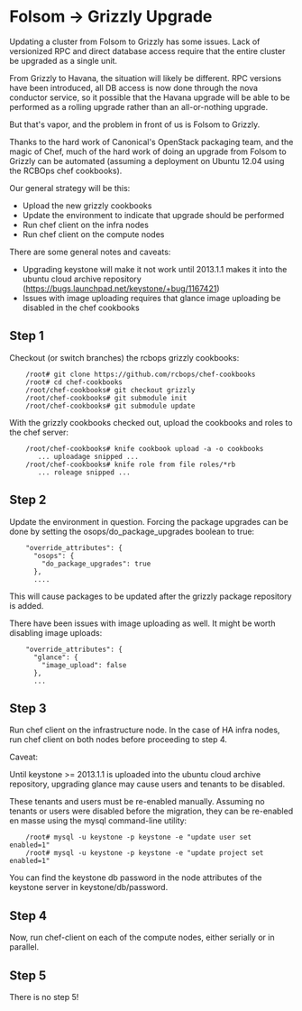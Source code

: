 # Folsom -> Grizzly Upgrade

Updating a cluster from Folsom to Grizzly has some issues.  Lack of
versionized RPC and direct database access require that the entire
cluster be upgraded as a single unit.

From Grizzly to Havana, the situation will likely be different.  RPC
versions have been introduced, all DB access is now done through the
nova conductor service, so it possible that the Havana upgrade will be
able to be performed as a rolling upgrade rather than an
all-or-nothing upgrade.

But that's vapor, and the problem in front of us is Folsom to Grizzly.

Thanks to the hard work of Canonical's OpenStack packaging team, and
the magic of Chef, much of the hard work of doing an upgrade from
Folsom to Grizzly can be automated (assuming a deployment on Ubuntu
12.04 using the RCBOps chef cookbooks).

Our general strategy will be this:

* Upload the new grizzly cookbooks
* Update the environment to indicate that upgrade should be performed
* Run chef client on the infra nodes
* Run chef client on the compute nodes

There are some general notes and caveats:

* Upgrading keystone will make it not work until 2013.1.1 makes it
  into the ubuntu cloud archive repository
  (https://bugs.launchpad.net/keystone/+bug/1167421)
* Issues with image uploading requires that glance image uploading be
  disabled in the chef cookbooks

## Step 1

Checkout (or switch branches) the rcbops grizzly cookbooks:

~~~~
    /root# git clone https://github.com/rcbops/chef-cookbooks
    /root# cd chef-cookbooks
    /root/chef-cookbooks# git checkout grizzly
    /root/chef-cookbooks# git submodule init
    /root/chef-cookbooks# git submodule update
~~~~

With the grizzly cookbooks checked out, upload the cookbooks and roles
to the chef server:

~~~~
    /root/chef-cookbooks# knife cookbook upload -a -o cookbooks
       ... uploadage snipped ...
    /root/chef-cookbooks# knife role from file roles/*rb
       ... roleage snipped ...
~~~~


## Step 2

Update the environment in question.  Forcing the package upgrades can
be done by setting the osops/do_package_upgrades boolean to true:

~~~~
    "override_attributes": {
      "osops": {
        "do_package_upgrades": true
      },
      ....
~~~~

This will cause packages to be updated after the grizzly package
repository is added.

There have been issues with image uploading as well.  It might be
worth disabling image uploads:

~~~~
    "override_attributes": {
      "glance": {
        "image_upload": false
      },
      ...
~~~~

## Step 3

Run chef client on the infrastructure node.  In the case of HA infra
nodes, run chef client on both nodes before proceeding to step 4.

Caveat:

Until keystone >= 2013.1.1 is uploaded into the ubuntu cloud archive
repository, upgrading glance may cause users and tenants to be
disabled.

These tenants and users must be re-enabled manually.  Assuming no
tenants or users were disabled before the migration, they can be
re-enabled en masse using the mysql command-line utility:

~~~~
    /root# mysql -u keystone -p keystone -e "update user set enabled=1"
    /root# mysql -u keystone -p keystone -e "update project set enabled=1"
~~~~

You can find the keystone db password in the node attributes of the
keystone server in keystone/db/password.

## Step 4

Now, run chef-client on each of the compute nodes, either serially or
in parallel.

## Step 5

There is no step 5!
